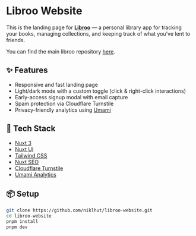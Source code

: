 # Libroo Website

This is the landing page for **[Libroo](https://libroo.app)** — a personal library app for tracking your books, managing collections, and keeping track of what you’ve lent to friends.

You can find the main libroo repository [here](https://github.com/niklhut/libroo).

## ✨ Features

- Responsive and fast landing page
- Light/dark mode with a custom toggle (click & right-click interactions)
- Early-access signup modal with email capture
- Spam protection via Cloudflare Turnstile
- Privacy-friendly analytics using [Umami](https://umami.is)

## 🚀 Tech Stack

- [Nuxt 3](https://nuxt.com/)
- [Nuxt UI](https://ui.nuxt.com)
- [Tailwind CSS](https://tailwindcss.com/)
- [Nuxt SEO](https://nuxtseo.com/)
- [Cloudflare Turnstile](https://developers.cloudflare.com/turnstile/)
- [Umami Analytics](https://umami.is/)

## 📦 Setup

```bash
git clone https://github.com/niklhut/libroo-website.git
cd libroo-website
pnpm install
pnpm dev
```

